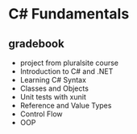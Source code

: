 # C# Fundamentals

## gradebook
- project from pluralsite course
- Introduction to C# and .NET
- Learning C# Syntax
- Classes and Objects
- Unit tests with xunit
- Reference and Value Types
- Control Flow
- OOP
